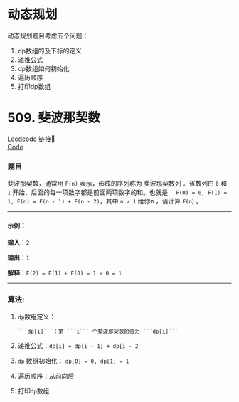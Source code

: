 # 动态规划

动态规划题目考虑五个问题：

1. dp数组的及下标的定义
2. 递推公式
3. dp数组如何初始化
4. 遍历顺序
5. 打印dp数组

# 509. 斐波那契数

[Leedcode 链接🔗](https://leetcode.cn/problems/fibonacci-number/description/)  
[Code](https://github.com/alstondu/lc/blob/main/509/509.cpp)

### 题目

斐波那契数，通常用 ```F(n)``` 表示，形成的序列称为 斐波那契数列 。该数列由 ```0``` 和 ```1``` 开始，后面的每一项数字都是前面两项数字的和。也就是： ```F(0) = 0, F(1) = 1, F(n) = F(n - 1) + F(n - 2)```，其中 ```n > 1``` 给你n ，请计算 ```F(n```) 。

---

#### 示例：

**输入**：```2```

**输出**：```1```

**解释**：```F(2) = F(1) + F(0) = 1 + 0 = 1```

---

### 算法:

1.  ```dp```数组定义：

	  	```dp[i]```：第 ```i``` 个斐波那契数的值为 ```dp[i]```
  
2. 递推公式：```dp[i] = dp[i - 1] + dp[i - 2```
  
3. ```dp``` 数组初始化： ```dp[0] = 0, dp[1] = 1```
  
4. 遍历顺序：从前向后
  
5. 打印```dp```数组
  
